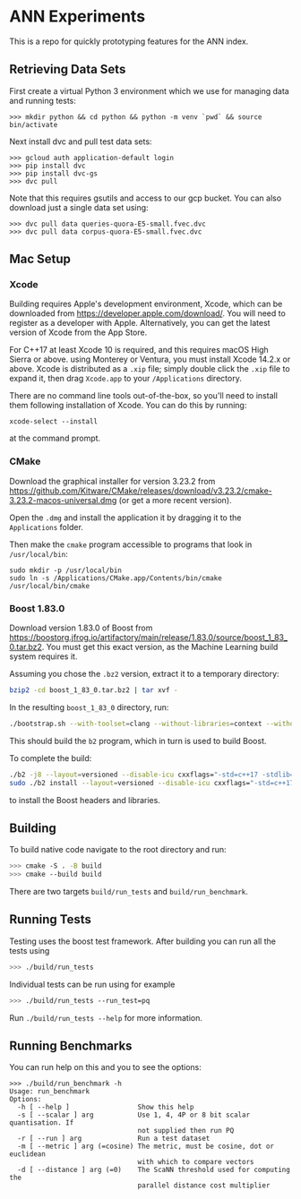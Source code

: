 # ANN Experiments

This is a repo for quickly prototyping features for the ANN index.

## Retrieving Data Sets

First create a virtual Python 3 environment which we use for managing data and running tests:

```
>>> mkdir python && cd python && python -m venv `pwd` && source bin/activate
```

Next install dvc and pull test data sets:

```
>>> gcloud auth application-default login
>>> pip install dvc
>>> pip install dvc-gs
>>> dvc pull
```

Note that this requires gsutils and access to our gcp bucket. You can also download just a single data set using:

```
>>> dvc pull data queries-quora-E5-small.fvec.dvc
>>> dvc pull data corpus-quora-E5-small.fvec.dvc
```

## Mac Setup

### Xcode

Building requires Apple's development environment, Xcode, which can be downloaded from
<https://developer.apple.com/download/>. You will need to register as a developer with Apple. Alternatively,
you can get the latest version of Xcode from the App Store.

For C++17 at least Xcode 10 is required, and this requires macOS High Sierra or above. using Monterey or
Ventura, you must install Xcode 14.2.x or above. Xcode is distributed as a `.xip` file; simply double click
the `.xip` file to expand it, then drag `Xcode.app` to your `/Applications` directory.

There are no command line tools out-of-the-box, so you'll need to install them following installation of
Xcode. You can do this by running:

```
xcode-select --install
```

at the command prompt.

### CMake

Download the graphical installer for version 3.23.2 from <https://github.com/Kitware/CMake/releases/download/v3.23.2/cmake-3.23.2-macos-universal.dmg> (or get a more recent version).

Open the `.dmg` and install the application it by dragging it to the `Applications` folder.

Then make the `cmake` program accessible to programs that look in `/usr/local/bin`:

```
sudo mkdir -p /usr/local/bin
sudo ln -s /Applications/CMake.app/Contents/bin/cmake /usr/local/bin/cmake
```

### Boost 1.83.0

Download version 1.83.0 of Boost from <https://boostorg.jfrog.io/artifactory/main/release/1.83.0/source/boost_1_83_0.tar.bz2>. You must get this exact version, as the Machine Learning build system requires it.

Assuming you chose the `.bz2` version, extract it to a temporary directory:

```bash
bzip2 -cd boost_1_83_0.tar.bz2 | tar xvf -
```

In the resulting `boost_1_83_0` directory, run:

```bash
./bootstrap.sh --with-toolset=clang --without-libraries=context --without-libraries=coroutine --without-libraries=graph_parallel --without-libraries=mpi --without-libraries=python --without-icu
```

This should build the `b2` program, which in turn is used to build Boost.

To complete the build:

```bash
./b2 -j8 --layout=versioned --disable-icu cxxflags="-std=c++17 -stdlib=libc++" linkflags="-std=c++17 -stdlib=libc++ -Wl,-headerpad_max_install_names" optimization=speed inlining=full define=BOOST_MATH_NO_LONG_DOUBLE_MATH_FUNCTIONS define=BOOST_LOG_WITHOUT_DEBUG_OUTPUT define=BOOST_LOG_WITHOUT_EVENT_LOG define=BOOST_LOG_WITHOUT_SYSLOG define=BOOST_LOG_WITHOUT_IPC
sudo ./b2 install --layout=versioned --disable-icu cxxflags="-std=c++17 -stdlib=libc++" linkflags="-std=c++17 -stdlib=libc++ -Wl,-headerpad_max_install_names" optimization=speed inlining=full define=BOOST_MATH_NO_LONG_DOUBLE_MATH_FUNCTIONS define=BOOST_LOG_WITHOUT_DEBUG_OUTPUT define=BOOST_LOG_WITHOUT_EVENT_LOG define=BOOST_LOG_WITHOUT_SYSLOG define=BOOST_LOG_WITHOUT_IPC
```

to install the Boost headers and libraries.

## Building

To build native code navigate to the root directory and run:

```bash
>>> cmake -S . -B build
>>> cmake --build build
```

There are two targets `build/run_tests` and `build/run_benchmark`.

## Running Tests

Testing uses the boost test framework. After building you can run all the tests using

```bash
>>> ./build/run_tests
```

Individual tests can be run using for example

```bash
>>> ./build/run_tests --run_test=pq
```

Run `./build/run_tests --help` for more information.

## Running Benchmarks

You can run help on this and you to see the options:
```
>>> ./build/run_benchmark -h
Usage: run_benchmark
Options:
  -h [ --help ]                 Show this help
  -s [ --scalar ] arg           Use 1, 4, 4P or 8 bit scalar quantisation. If
                                not supplied then run PQ
  -r [ --run ] arg              Run a test dataset
  -m [ --metric ] arg (=cosine) The metric, must be cosine, dot or euclidean
                                with which to compare vectors
  -d [ --distance ] arg (=0)    The ScaNN threshold used for computing the
                                parallel distance cost multiplier
```
